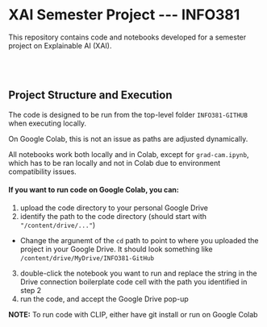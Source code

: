 # XAI Semester Project --- INFO381

This repository contains code and notebooks developed for a semester project on Explainable AI (XAI).

<br><br>


## Project Structure and Execution


The code is designed to be run from the top-level folder `INFO381-GITHUB` when executing locally.

On Google Colab, this is not an issue as paths are adjusted dynamically.

All notebooks work both locally and in Colab, except for `grad-cam.ipynb`, which has to be ran locally and not in Colab due to environment compatibility issues.


#### **If you want to run code on Google Colab, you can:**

1. upload the code directory to your personal Google Drive
2. identify the path to the code directory (should start with `"/content/drive/..."`)
- Change the argunemt of the `cd` path to point to where you uploaded the project in your Google Drive. It should look something like `/content/drive/MyDrive/INFO381-GitHub`
3. double-click the notebook you want to run and replace the string in the Drive connection boilerplate code cell with the path you identified in step 2
4. run the code, and accept the Google Drive pop-up


**NOTE:** To run code with CLIP, either have git install or run on Google Colab